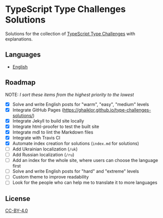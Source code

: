 # TypeScript Type Challenges Solutions

Solutions for the collection of [TypeScript Type Challenges](https://github.com/type-challenges/type-challenges) with explanations.

## Languages

- [English](./en)

## Roadmap

NOTE: *I sort these items from the highest priority to the lowest*

- [x] Solve and write English posts for "warm", "easy", "medium" levels
- [x] Integrate GitHub Pages (<https://ghaiklor.github.io/type-challenges-solutions/>)
- [x] Integrate Jekyll to build site locally
- [x] Integrate html-proofer to test the built site
- [x] Integrate mdl to lint the Markdown files
- [x] Integrate with Travis CI
- [x] Automate index creation for solutions (`index.md` for solutions)
- [ ] Add Ukrainian localization (`/uk`)
- [ ] Add Russian localization (`/ru`)
- [ ] Add an index for the whole site, where users can choose the language first
- [ ] Solve and write English posts for "hard" and "extreme" levels
- [ ] Custom theme to improve readability
- [ ] Look for the people who can help me to translate it to more languages

## License

[CC-BY-4.0](../LICENSE)
